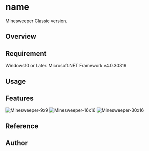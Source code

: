 # name
Minesweeper Classic version.

## Overview

## Requirement
Windows10 or Later.
Microsoft.NET Framework v4.0.30319

## Usage

## Features
![Minesweeper-9x9](https://github.com/Suzume-Code/Minesweeper/assets/120725165/d658e17e-094e-4907-b96e-6f2fe03d28ea)
![Minesweeper-16x16](https://github.com/Suzume-Code/Minesweeper/assets/120725165/b24c8169-8479-4fd8-85b7-50de136271a7)
![Minesweeper-30x16](https://github.com/Suzume-Code/Minesweeper/assets/120725165/a34776e1-2f6d-4e7d-b6f9-e9c561ab3924)

## Reference

## Author
